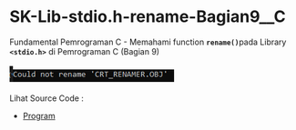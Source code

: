# SK-Lib-stdio.h-rename-Bagian9__C
Fundamental Pemrograman C - Memahami function <code><b>rename()</b></code>pada Library <code><b>&lt;stdio.h></b></code> di Pemrograman C (Bagian 9)<br><br>
<img src="https://github.com/RizkyKhapidsyah/SK-Lib-stdio.h-rename-Bagian9__C/blob/master/SK-Lib-stdio.h-rename-Bagian9__C/result/001.PNG"><br><br>
Lihat Source Code : <br>
- <a href="https://github.com/RizkyKhapidsyah/SK-Lib-stdio.h-rename-Bagian9__C/blob/master/SK-Lib-stdio.h-rename-Bagian9__C/Source.c">Program</a>
